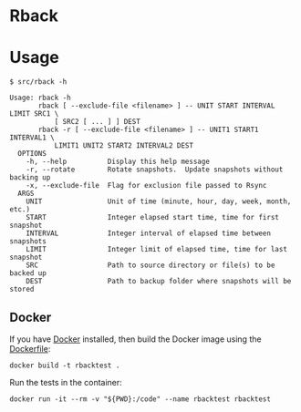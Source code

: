 # Rback

# Usage

```console
$ src/rback -h

Usage: rback -h
       rback [ --exclude-file <filename> ] -- UNIT START INTERVAL LIMIT SRC1 \
           [ SRC2 [ ... ] ] DEST
       rback -r [ --exclude-file <filename> ] -- UNIT1 START1 INTERVAL1 \
           LIMIT1 UNIT2 START2 INTERVAL2 DEST
  OPTIONS
    -h, --help          Display this help message
    -r, --rotate        Rotate snapshots.  Update snapshots without backing up
    -x, --exclude-file  Flag for exclusion file passed to Rsync
  ARGS
    UNIT                Unit of time (minute, hour, day, week, month, etc.)
    START               Integer elapsed start time, time for first snapshot
    INTERVAL            Integer interval of elapsed time between snapshots
    LIMIT               Integer limit of elapsed time, time for last snapshot
    SRC                 Path to source directory or file(s) to be backed up
    DEST                Path to backup folder where snapshots will be stored
```

## Docker

If you have [Docker](https://docker.com) installed, then build the Docker image using the [Dockerfile](Dockerfile):

```
docker build -t rbacktest .
```

Run the tests in the container:

```
docker run -it --rm -v "${PWD}:/code" --name rbacktest rbacktest
```
